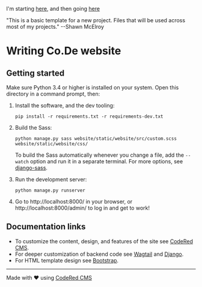 I'm starting [here](https://medium.com/@autoferrit/how-to-use-pyenv-pipenv-for-python-virtual-environments-fe70459a4037), 
and then going [here](https://pythongui.org/how-to-build-a-todo-tui-application-with-textual/)



"This is a basic template for a new project. Files that will be used across most of my projects." 
--Shawn McElroy

# Writing Co.De website

## Getting started

Make sure Python 3.4 or higher is installed on your system.
Open this directory in a command prompt, then:

1. Install the software, and the dev tooling:
    ```
    pip install -r requirements.txt -r requirements-dev.txt
    ```

2. Build the Sass:
    ```
    python manage.py sass website/static/website/src/custom.scss website/static/website/css/
    ```
    To build the Sass automatically whenever you change a file, add the `--watch` option and run it in a separate terminal. For more options, see [django-sass](https://github.com/coderedcorp/django-sass/).

3. Run the development server:
    ```
    python manage.py runserver
    ```

4. Go to http://localhost:8000/ in your browser, or http://localhost:8000/admin/ to log in and get to work!

## Documentation links

* To customize the content, design, and features of the site see [CodeRed CMS](https://docs.coderedcorp.com/cms/).
* For deeper customization of backend code see [Wagtail](http://docs.wagtail.io/) and [Django](https://docs.djangoproject.com/).
* For HTML template design see [Bootstrap](https://getbootstrap.com/).

---

Made with ♥ using [CodeRed CMS](https://www.coderedcorp.com/cms/)
